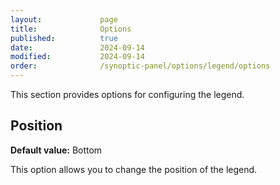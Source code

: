 ```yaml
---
layout:             page
title:              Options
published:          true
date:               2024-09-14
modified:           2024-09-14
order:              /synoptic-panel/options/legend/options
---
```


This section provides options for configuring the legend.

## Position

**Default value:** Bottom

This option allows you to change the position of the legend.